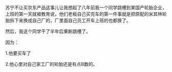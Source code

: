 <p>苏宁不让买京东产品这事儿让我想起了八年前我一个同学跳槽到某国产轮胎企业，上班的第一天就被教育说，他们老板自己买完车的第一件事就是把原配的米其林轮胎拆下来换成自己厂的，厂里面自己员工开车上班的也都换了。</p><p>然后，我这个同学干了半年后果断跳槽了。</p><p>因为：</p><p>1.他要买车了</p><p>2.他心里对自己家工厂的轮胎还是有点B数的。</p><p></p><p></p><p></p>